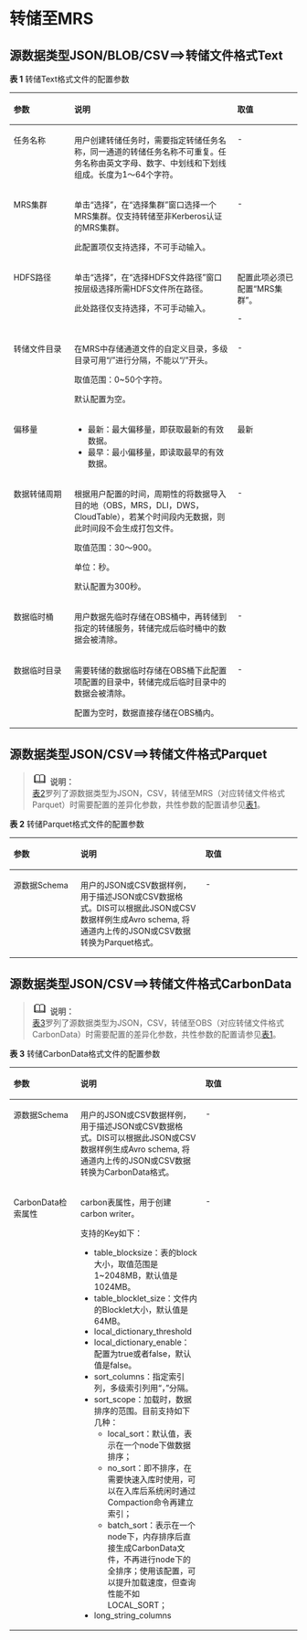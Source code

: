 # 转储至MRS<a name="dayu_01_0216"></a>

## 源数据类型JSON/BLOB/CSV==\>转储文件格式Text<a name="zh-cn_topic_0165739418_section5760185410392"></a>

**表 1**  转储Text格式文件的配置参数

<a name="zh-cn_topic_0165739418_table18468165816451"></a>
<table><thead align="left"><tr id="zh-cn_topic_0165739418_row15468165811456"><th class="cellrowborder" valign="top" width="21.08210821082108%" id="mcps1.2.4.1.1"><p id="zh-cn_topic_0165739418_p1746865813454"><a name="zh-cn_topic_0165739418_p1746865813454"></a><a name="zh-cn_topic_0165739418_p1746865813454"></a>参数</p>
</th>
<th class="cellrowborder" valign="top" width="56.66566656665667%" id="mcps1.2.4.1.2"><p id="zh-cn_topic_0165739418_p1746811580453"><a name="zh-cn_topic_0165739418_p1746811580453"></a><a name="zh-cn_topic_0165739418_p1746811580453"></a>说明</p>
</th>
<th class="cellrowborder" valign="top" width="22.252225222522252%" id="mcps1.2.4.1.3"><p id="zh-cn_topic_0165739418_p184682582458"><a name="zh-cn_topic_0165739418_p184682582458"></a><a name="zh-cn_topic_0165739418_p184682582458"></a>取值</p>
</th>
</tr>
</thead>
<tbody><tr id="zh-cn_topic_0165739418_row846805820453"><td class="cellrowborder" valign="top" width="21.08210821082108%" headers="mcps1.2.4.1.1 "><p id="zh-cn_topic_0165739418_p4468195810455"><a name="zh-cn_topic_0165739418_p4468195810455"></a><a name="zh-cn_topic_0165739418_p4468195810455"></a>任务名称</p>
</td>
<td class="cellrowborder" valign="top" width="56.66566656665667%" headers="mcps1.2.4.1.2 "><p id="zh-cn_topic_0165739418_zh-cn_topic_0120206045_p15371132211357"><a name="zh-cn_topic_0165739418_zh-cn_topic_0120206045_p15371132211357"></a><a name="zh-cn_topic_0165739418_zh-cn_topic_0120206045_p15371132211357"></a>用户创建转储任务时，需要指定转储任务名称，同一通道的转储任务名称不可重复。任务名称由<span id="zh-cn_topic_0165739418_zh-cn_topic_0120206045_text2371822163519"><a name="zh-cn_topic_0165739418_zh-cn_topic_0120206045_text2371822163519"></a><a name="zh-cn_topic_0165739418_zh-cn_topic_0120206045_text2371822163519"></a>英文字母、数字、中划线和下划线组成。</span>长度为1～64个字符。</p>
</td>
<td class="cellrowborder" valign="top" width="22.252225222522252%" headers="mcps1.2.4.1.3 "><p id="zh-cn_topic_0165739418_zh-cn_topic_0120206045_p9371522113518"><a name="zh-cn_topic_0165739418_zh-cn_topic_0120206045_p9371522113518"></a><a name="zh-cn_topic_0165739418_zh-cn_topic_0120206045_p9371522113518"></a>-</p>
</td>
</tr>
<tr id="zh-cn_topic_0165739418_row346865813454"><td class="cellrowborder" valign="top" width="21.08210821082108%" headers="mcps1.2.4.1.1 "><p id="zh-cn_topic_0165739418_p061319534299"><a name="zh-cn_topic_0165739418_p061319534299"></a><a name="zh-cn_topic_0165739418_p061319534299"></a>MRS集群</p>
</td>
<td class="cellrowborder" valign="top" width="56.66566656665667%" headers="mcps1.2.4.1.2 "><p id="zh-cn_topic_0165739418_zh-cn_topic_0120206045_p1738710229352"><a name="zh-cn_topic_0165739418_zh-cn_topic_0120206045_p1738710229352"></a><a name="zh-cn_topic_0165739418_zh-cn_topic_0120206045_p1738710229352"></a>单击“选择”，在“选择集群”窗口选择一个MRS集群。仅支持转储至非Kerberos认证的MRS集群。</p>
<p id="zh-cn_topic_0165739418_zh-cn_topic_0120206045_p1738722219356"><a name="zh-cn_topic_0165739418_zh-cn_topic_0120206045_p1738722219356"></a><a name="zh-cn_topic_0165739418_zh-cn_topic_0120206045_p1738722219356"></a>此配置项仅支持选择，不可手动输入。</p>
</td>
<td class="cellrowborder" valign="top" width="22.252225222522252%" headers="mcps1.2.4.1.3 "><p id="zh-cn_topic_0165739418_zh-cn_topic_0120206045_p83870226357"><a name="zh-cn_topic_0165739418_zh-cn_topic_0120206045_p83870226357"></a><a name="zh-cn_topic_0165739418_zh-cn_topic_0120206045_p83870226357"></a>-</p>
</td>
</tr>
<tr id="zh-cn_topic_0165739418_row17888513010"><td class="cellrowborder" valign="top" width="21.08210821082108%" headers="mcps1.2.4.1.1 "><p id="zh-cn_topic_0165739418_p17886573017"><a name="zh-cn_topic_0165739418_p17886573017"></a><a name="zh-cn_topic_0165739418_p17886573017"></a>HDFS路径</p>
</td>
<td class="cellrowborder" valign="top" width="56.66566656665667%" headers="mcps1.2.4.1.2 "><p id="zh-cn_topic_0165739418_zh-cn_topic_0120206045_p18387622203515"><a name="zh-cn_topic_0165739418_zh-cn_topic_0120206045_p18387622203515"></a><a name="zh-cn_topic_0165739418_zh-cn_topic_0120206045_p18387622203515"></a>单击“选择”，在“选择HDFS文件路径”窗口按层级选择所需HDFS文件所在路径。</p>
<p id="zh-cn_topic_0165739418_zh-cn_topic_0120206045_p53875225355"><a name="zh-cn_topic_0165739418_zh-cn_topic_0120206045_p53875225355"></a><a name="zh-cn_topic_0165739418_zh-cn_topic_0120206045_p53875225355"></a>此处路径仅支持选择，不可手动输入。</p>
</td>
<td class="cellrowborder" valign="top" width="22.252225222522252%" headers="mcps1.2.4.1.3 "><p id="zh-cn_topic_0165739418_zh-cn_topic_0120206045_p538792220357"><a name="zh-cn_topic_0165739418_zh-cn_topic_0120206045_p538792220357"></a><a name="zh-cn_topic_0165739418_zh-cn_topic_0120206045_p538792220357"></a>配置此项必须已配置“MRS集群”。</p>
<p id="zh-cn_topic_0165739418_zh-cn_topic_0120206045_p10387182219359"><a name="zh-cn_topic_0165739418_zh-cn_topic_0120206045_p10387182219359"></a><a name="zh-cn_topic_0165739418_zh-cn_topic_0120206045_p10387182219359"></a>-</p>
</td>
</tr>
<tr id="zh-cn_topic_0165739418_row174699584459"><td class="cellrowborder" valign="top" width="21.08210821082108%" headers="mcps1.2.4.1.1 "><p id="zh-cn_topic_0165739418_p1046914582454"><a name="zh-cn_topic_0165739418_p1046914582454"></a><a name="zh-cn_topic_0165739418_p1046914582454"></a>转储文件目录</p>
</td>
<td class="cellrowborder" valign="top" width="56.66566656665667%" headers="mcps1.2.4.1.2 "><p id="zh-cn_topic_0165739418_zh-cn_topic_0120206045_p73711822193518"><a name="zh-cn_topic_0165739418_zh-cn_topic_0120206045_p73711822193518"></a><a name="zh-cn_topic_0165739418_zh-cn_topic_0120206045_p73711822193518"></a>在MRS中存储通道文件的自定义目录，多级目录可用“/”进行分隔，不能以“/”开头。</p>
<p id="zh-cn_topic_0165739418_zh-cn_topic_0120206045_p203713226352"><a name="zh-cn_topic_0165739418_zh-cn_topic_0120206045_p203713226352"></a><a name="zh-cn_topic_0165739418_zh-cn_topic_0120206045_p203713226352"></a>取值范围：0~50个字符。</p>
<p id="zh-cn_topic_0165739418_zh-cn_topic_0120206045_p437115221351"><a name="zh-cn_topic_0165739418_zh-cn_topic_0120206045_p437115221351"></a><a name="zh-cn_topic_0165739418_zh-cn_topic_0120206045_p437115221351"></a>默认配置为空。</p>
</td>
<td class="cellrowborder" valign="top" width="22.252225222522252%" headers="mcps1.2.4.1.3 "><p id="zh-cn_topic_0165739418_zh-cn_topic_0120206045_p183712022113519"><a name="zh-cn_topic_0165739418_zh-cn_topic_0120206045_p183712022113519"></a><a name="zh-cn_topic_0165739418_zh-cn_topic_0120206045_p183712022113519"></a>-</p>
</td>
</tr>
<tr id="zh-cn_topic_0165739418_row154692588456"><td class="cellrowborder" valign="top" width="21.08210821082108%" headers="mcps1.2.4.1.1 "><p id="zh-cn_topic_0165739418_p846916586453"><a name="zh-cn_topic_0165739418_p846916586453"></a><a name="zh-cn_topic_0165739418_p846916586453"></a>偏移量</p>
</td>
<td class="cellrowborder" valign="top" width="56.66566656665667%" headers="mcps1.2.4.1.2 "><a name="zh-cn_topic_0165739418_zh-cn_topic_0120206045_ul19387202217353"></a><a name="zh-cn_topic_0165739418_zh-cn_topic_0120206045_ul19387202217353"></a><ul id="zh-cn_topic_0165739418_zh-cn_topic_0120206045_ul19387202217353"><li>最新：最大偏移量，即获取最新的有效数据。</li><li>最早：最小偏移量，即读取最早的有效数据。</li></ul>
</td>
<td class="cellrowborder" valign="top" width="22.252225222522252%" headers="mcps1.2.4.1.3 "><p id="zh-cn_topic_0165739418_zh-cn_topic_0120206045_p1838772218354"><a name="zh-cn_topic_0165739418_zh-cn_topic_0120206045_p1838772218354"></a><a name="zh-cn_topic_0165739418_zh-cn_topic_0120206045_p1838772218354"></a>最新</p>
</td>
</tr>
<tr id="zh-cn_topic_0165739418_row14351951154713"><td class="cellrowborder" valign="top" width="21.08210821082108%" headers="mcps1.2.4.1.1 "><p id="zh-cn_topic_0165739418_p535285110473"><a name="zh-cn_topic_0165739418_p535285110473"></a><a name="zh-cn_topic_0165739418_p535285110473"></a>数据转储周期</p>
</td>
<td class="cellrowborder" valign="top" width="56.66566656665667%" headers="mcps1.2.4.1.2 "><p id="zh-cn_topic_0165739418_zh-cn_topic_0120206045_p4387172214359"><a name="zh-cn_topic_0165739418_zh-cn_topic_0120206045_p4387172214359"></a><a name="zh-cn_topic_0165739418_zh-cn_topic_0120206045_p4387172214359"></a>根据用户配置的时间，周期性的将数据导入目的地（OBS，MRS，DLI，DWS，CloudTable），若某个时间段内无数据，则此时间段不会生成打包文件。</p>
<p id="zh-cn_topic_0165739418_zh-cn_topic_0120206045_p1938732213352"><a name="zh-cn_topic_0165739418_zh-cn_topic_0120206045_p1938732213352"></a><a name="zh-cn_topic_0165739418_zh-cn_topic_0120206045_p1938732213352"></a>取值范围：30～900。</p>
<p id="zh-cn_topic_0165739418_zh-cn_topic_0120206045_p173876227356"><a name="zh-cn_topic_0165739418_zh-cn_topic_0120206045_p173876227356"></a><a name="zh-cn_topic_0165739418_zh-cn_topic_0120206045_p173876227356"></a>单位：秒。</p>
<p id="zh-cn_topic_0165739418_zh-cn_topic_0120206045_p138716221355"><a name="zh-cn_topic_0165739418_zh-cn_topic_0120206045_p138716221355"></a><a name="zh-cn_topic_0165739418_zh-cn_topic_0120206045_p138716221355"></a>默认配置为300秒。</p>
</td>
<td class="cellrowborder" valign="top" width="22.252225222522252%" headers="mcps1.2.4.1.3 "><p id="zh-cn_topic_0165739418_zh-cn_topic_0120206045_p1338782293511"><a name="zh-cn_topic_0165739418_zh-cn_topic_0120206045_p1338782293511"></a><a name="zh-cn_topic_0165739418_zh-cn_topic_0120206045_p1338782293511"></a>-</p>
</td>
</tr>
<tr id="zh-cn_topic_0165739418_row7508810153116"><td class="cellrowborder" valign="top" width="21.08210821082108%" headers="mcps1.2.4.1.1 "><p id="zh-cn_topic_0165739418_p1508111043117"><a name="zh-cn_topic_0165739418_p1508111043117"></a><a name="zh-cn_topic_0165739418_p1508111043117"></a>数据临时桶</p>
</td>
<td class="cellrowborder" valign="top" width="56.66566656665667%" headers="mcps1.2.4.1.2 "><p id="zh-cn_topic_0165739418_zh-cn_topic_0120206045_p1238742213359"><a name="zh-cn_topic_0165739418_zh-cn_topic_0120206045_p1238742213359"></a><a name="zh-cn_topic_0165739418_zh-cn_topic_0120206045_p1238742213359"></a>用户数据先临时存储在OBS桶中，再转储到指定的转储服务，转储完成后临时桶中的数据会被清除。</p>
</td>
<td class="cellrowborder" valign="top" width="22.252225222522252%" headers="mcps1.2.4.1.3 "><p id="zh-cn_topic_0165739418_zh-cn_topic_0120206045_p838762214358"><a name="zh-cn_topic_0165739418_zh-cn_topic_0120206045_p838762214358"></a><a name="zh-cn_topic_0165739418_zh-cn_topic_0120206045_p838762214358"></a>-</p>
</td>
</tr>
<tr id="zh-cn_topic_0165739418_row119451913118"><td class="cellrowborder" valign="top" width="21.08210821082108%" headers="mcps1.2.4.1.1 "><p id="zh-cn_topic_0165739418_p1895121953117"><a name="zh-cn_topic_0165739418_p1895121953117"></a><a name="zh-cn_topic_0165739418_p1895121953117"></a>数据临时目录</p>
</td>
<td class="cellrowborder" valign="top" width="56.66566656665667%" headers="mcps1.2.4.1.2 "><p id="zh-cn_topic_0165739418_zh-cn_topic_0120206045_p15387172211357"><a name="zh-cn_topic_0165739418_zh-cn_topic_0120206045_p15387172211357"></a><a name="zh-cn_topic_0165739418_zh-cn_topic_0120206045_p15387172211357"></a>需要转储的数据临时存储在OBS桶下此配置项配置的目录中，转储完成后临时目录中的数据会被清除。</p>
<p id="zh-cn_topic_0165739418_zh-cn_topic_0120206045_p1838712222353"><a name="zh-cn_topic_0165739418_zh-cn_topic_0120206045_p1838712222353"></a><a name="zh-cn_topic_0165739418_zh-cn_topic_0120206045_p1838712222353"></a>配置为空时，数据直接存储在OBS桶内。</p>
</td>
<td class="cellrowborder" valign="top" width="22.252225222522252%" headers="mcps1.2.4.1.3 "><p id="zh-cn_topic_0165739418_zh-cn_topic_0120206045_p3387142219355"><a name="zh-cn_topic_0165739418_zh-cn_topic_0120206045_p3387142219355"></a><a name="zh-cn_topic_0165739418_zh-cn_topic_0120206045_p3387142219355"></a>-</p>
</td>
</tr>
</tbody>
</table>

## 源数据类型JSON/CSV==\>转储文件格式Parquet<a name="zh-cn_topic_0165739418_section51282162613"></a>

>![](public_sys-resources/icon-note.gif) **说明：**   
>[表2](#zh-cn_topic_0165739418_table1068705245510)罗列了源数据类型为JSON，CSV，转储至MRS（对应转储文件格式Parquet）时需要配置的差异化参数，共性参数的配置请参见[表1](#zh-cn_topic_0165739418_table18468165816451)。  

**表 2**  转储Parquet格式文件的配置参数

<a name="zh-cn_topic_0165739418_table1068705245510"></a>
<table><thead align="left"><tr id="zh-cn_topic_0165739418_row1668710524553"><th class="cellrowborder" valign="top" width="23.262326232623263%" id="mcps1.2.4.1.1"><p id="zh-cn_topic_0165739418_p0305164555620"><a name="zh-cn_topic_0165739418_p0305164555620"></a><a name="zh-cn_topic_0165739418_p0305164555620"></a>参数</p>
</th>
<th class="cellrowborder" valign="top" width="43.404340434043405%" id="mcps1.2.4.1.2"><p id="zh-cn_topic_0165739418_p13051045165612"><a name="zh-cn_topic_0165739418_p13051045165612"></a><a name="zh-cn_topic_0165739418_p13051045165612"></a>说明</p>
</th>
<th class="cellrowborder" valign="top" width="33.33333333333333%" id="mcps1.2.4.1.3"><p id="zh-cn_topic_0165739418_p1230517459563"><a name="zh-cn_topic_0165739418_p1230517459563"></a><a name="zh-cn_topic_0165739418_p1230517459563"></a>取值</p>
</th>
</tr>
</thead>
<tbody><tr id="zh-cn_topic_0165739418_row2097131155910"><td class="cellrowborder" valign="top" width="23.262326232623263%" headers="mcps1.2.4.1.1 "><p id="zh-cn_topic_0165739418_p11971131155914"><a name="zh-cn_topic_0165739418_p11971131155914"></a><a name="zh-cn_topic_0165739418_p11971131155914"></a>源数据Schema</p>
</td>
<td class="cellrowborder" valign="top" width="43.404340434043405%" headers="mcps1.2.4.1.2 "><p id="zh-cn_topic_0165739418_p5969122711441"><a name="zh-cn_topic_0165739418_p5969122711441"></a><a name="zh-cn_topic_0165739418_p5969122711441"></a>用户的JSON或CSV数据样例，用于描述JSON或CSV数据格式。DIS可以根据此JSON或CSV数据样例生成Avro schema, 将通道内上传的JSON或CSV数据转换为Parquet格式。</p>
</td>
<td class="cellrowborder" valign="top" width="33.33333333333333%" headers="mcps1.2.4.1.3 "><p id="zh-cn_topic_0165739418_p20976314593"><a name="zh-cn_topic_0165739418_p20976314593"></a><a name="zh-cn_topic_0165739418_p20976314593"></a>-</p>
</td>
</tr>
</tbody>
</table>

## 源数据类型JSON/CSV==\>转储文件格式CarbonData<a name="zh-cn_topic_0165739418_section167738422917"></a>

>![](public_sys-resources/icon-note.gif) **说明：**   
>[表3](#zh-cn_topic_0165739418_table1977324211913)罗列了源数据类型为JSON，CSV，转储至OBS（对应转储文件格式CarbonData）时需要配置的差异化参数，共性参数的配置请参见[表1](#zh-cn_topic_0165739418_table18468165816451)。  

**表 3**  转储CarbonData格式文件的配置参数

<a name="zh-cn_topic_0165739418_table1977324211913"></a>
<table><thead align="left"><tr id="zh-cn_topic_0165739418_row157732421993"><th class="cellrowborder" valign="top" width="23.262326232623263%" id="mcps1.2.4.1.1"><p id="zh-cn_topic_0165739418_p3773114212919"><a name="zh-cn_topic_0165739418_p3773114212919"></a><a name="zh-cn_topic_0165739418_p3773114212919"></a>参数</p>
</th>
<th class="cellrowborder" valign="top" width="43.404340434043405%" id="mcps1.2.4.1.2"><p id="zh-cn_topic_0165739418_p10773164215912"><a name="zh-cn_topic_0165739418_p10773164215912"></a><a name="zh-cn_topic_0165739418_p10773164215912"></a>说明</p>
</th>
<th class="cellrowborder" valign="top" width="33.33333333333333%" id="mcps1.2.4.1.3"><p id="zh-cn_topic_0165739418_p1577311424915"><a name="zh-cn_topic_0165739418_p1577311424915"></a><a name="zh-cn_topic_0165739418_p1577311424915"></a>取值</p>
</th>
</tr>
</thead>
<tbody><tr id="zh-cn_topic_0165739418_row17775184215917"><td class="cellrowborder" valign="top" width="23.262326232623263%" headers="mcps1.2.4.1.1 "><p id="zh-cn_topic_0165739418_p1277511423913"><a name="zh-cn_topic_0165739418_p1277511423913"></a><a name="zh-cn_topic_0165739418_p1277511423913"></a>源数据Schema</p>
</td>
<td class="cellrowborder" valign="top" width="43.404340434043405%" headers="mcps1.2.4.1.2 "><p id="zh-cn_topic_0165739418_p14317210417"><a name="zh-cn_topic_0165739418_p14317210417"></a><a name="zh-cn_topic_0165739418_p14317210417"></a>用户的JSON或CSV数据样例，用于描述JSON或CSV数据格式。DIS可以根据此JSON或CSV数据样例生成Avro schema, 将通道内上传的JSON或CSV数据转换为CarbonData格式。</p>
</td>
<td class="cellrowborder" valign="top" width="33.33333333333333%" headers="mcps1.2.4.1.3 "><p id="zh-cn_topic_0165739418_p877511422092"><a name="zh-cn_topic_0165739418_p877511422092"></a><a name="zh-cn_topic_0165739418_p877511422092"></a>-</p>
</td>
</tr>
<tr id="zh-cn_topic_0165739418_row7775842990"><td class="cellrowborder" valign="top" width="23.262326232623263%" headers="mcps1.2.4.1.1 "><p id="zh-cn_topic_0165739418_p6159105319119"><a name="zh-cn_topic_0165739418_p6159105319119"></a><a name="zh-cn_topic_0165739418_p6159105319119"></a>CarbonData检索属性</p>
</td>
<td class="cellrowborder" valign="top" width="43.404340434043405%" headers="mcps1.2.4.1.2 "><p id="zh-cn_topic_0165739418_zh-cn_topic_0120206045_p19391102713416"><a name="zh-cn_topic_0165739418_zh-cn_topic_0120206045_p19391102713416"></a><a name="zh-cn_topic_0165739418_zh-cn_topic_0120206045_p19391102713416"></a>carbon表属性，用于创建carbon writer。</p>
<p id="zh-cn_topic_0165739418_zh-cn_topic_0120206045_p19478201112210"><a name="zh-cn_topic_0165739418_zh-cn_topic_0120206045_p19478201112210"></a><a name="zh-cn_topic_0165739418_zh-cn_topic_0120206045_p19478201112210"></a>支持的Key如下：</p>
<a name="zh-cn_topic_0165739418_zh-cn_topic_0120206045_ul126024616213"></a><a name="zh-cn_topic_0165739418_zh-cn_topic_0120206045_ul126024616213"></a><ul id="zh-cn_topic_0165739418_zh-cn_topic_0120206045_ul126024616213"><li>table_blocksize：表的block大小，取值范围是1~2048MB，默认值是1024MB。</li><li>table_blocklet_size：文件内的Blocklet大小，默认值是64MB。</li><li>local_dictionary_threshold</li><li>local_dictionary_enable：配置为true或者false，默认值是false。</li><li>sort_columns：指定索引列，多级索引列用“，”分隔。</li><li>sort_scope：加载时，数据排序的范围。目前支持如下几种：<a name="zh-cn_topic_0165739418_zh-cn_topic_0120206045_ul19249218407"></a><a name="zh-cn_topic_0165739418_zh-cn_topic_0120206045_ul19249218407"></a><ul id="zh-cn_topic_0165739418_zh-cn_topic_0120206045_ul19249218407"><li>local_sort：默认值，表示在一个node下做数据排序；</li><li>no_sort：即不排序，在需要快速入库时使用，可以在入库后系统闲时通过Compaction命令再建立索引；</li><li>batch_sort：表示在一个node下，内存排序后直接生成CarbonData文件，不再进行node下的全排序；使用该配置，可以提升加载速度，但查询性能不如LOCAL_SORT；</li></ul>
</li><li>long_string_columns</li></ul>
</td>
<td class="cellrowborder" valign="top" width="33.33333333333333%" headers="mcps1.2.4.1.3 "><p id="zh-cn_topic_0165739418_zh-cn_topic_0120206045_p42571613476"><a name="zh-cn_topic_0165739418_zh-cn_topic_0120206045_p42571613476"></a><a name="zh-cn_topic_0165739418_zh-cn_topic_0120206045_p42571613476"></a>-</p>
</td>
</tr>
</tbody>
</table>

